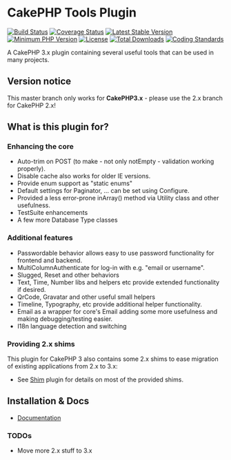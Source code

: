 # CakePHP Tools Plugin
[![Build Status](https://api.travis-ci.org/dereuromark/cakephp-tools.svg?branch=master)](https://travis-ci.org/dereuromark/cakephp-tools)
[![Coverage Status](https://codecov.io/gh/dereuromark/cakephp-tools/branch/master/graph/badge.svg)](https://codecov.io/gh/dereuromark/cakephp-tools)
[![Latest Stable Version](https://poser.pugx.org/dereuromark/cakephp-tools/v/stable.svg)](https://packagist.org/packages/dereuromark/cakephp-tools)
[![Minimum PHP Version](http://img.shields.io/badge/php-%3E%3D%205.6-8892BF.svg)](https://php.net/)
[![License](https://poser.pugx.org/dereuromark/cakephp-tools/license.svg)](https://packagist.org/packages/dereuromark/cakephp-tools)
[![Total Downloads](https://poser.pugx.org/dereuromark/cakephp-tools/d/total.svg)](https://packagist.org/packages/dereuromark/cakephp-tools)
[![Coding Standards](https://img.shields.io/badge/cs-PSR--2--R-yellow.svg)](https://github.com/php-fig-rectified/fig-rectified-standards)

A CakePHP 3.x plugin containing several useful tools that can be used in many projects.

## Version notice

This master branch only works for **CakePHP3.x** - please use the 2.x branch for CakePHP 2.x!

## What is this plugin for?

### Enhancing the core
- Auto-trim on POST (to make - not only notEmpty - validation working properly).
- Disable cache also works for older IE versions.
- Provide enum support as "static enums"
- Default settings for Paginator, ... can be set using Configure.
- Provided a less error-prone inArray() method via Utility class and other usefulness.
- TestSuite enhancements
- A few more Database Type classes
 
### Additional features
- Passwordable behavior allows easy to use password functionality for frontend and backend.
- MultiColumnAuthenticate for log-in with e.g. "email or username".
- Slugged, Reset and other behaviors
- Text, Time, Number libs and helpers etc provide extended functionality if desired.
- QrCode, Gravatar and other useful small helpers
- Timeline, Typography, etc provide additional helper functionality.
- Email as a wrapper for core's Email adding some more usefulness and making debugging/testing easier.
- I18n language detection and switching

### Providing 2.x shims
This plugin for CakePHP 3 also contains some 2.x shims to ease migration of existing applications from 2.x to 3.x:
- See [Shim](https://github.com/dereuromark/cakephp-shim) plugin for details on most of the provided shims.

## Installation & Docs

- [Documentation](docs/README.md)

### TODOs

* Move more 2.x stuff to 3.x
